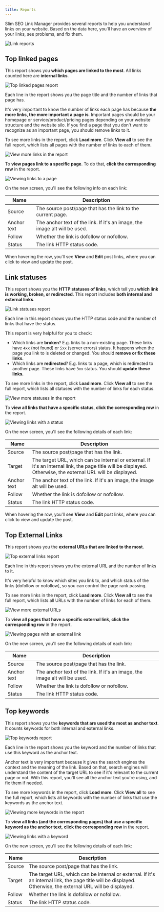 ```yaml
---
title: Reports
---
```


Slim SEO Link Manager provides several reports to help you understand links on your website. Based on the data here, you'll have an overview of your links, see problems, and fix them.

![Link reports](https://i0.wp.com/images.elightup.com/slim-seo/docs/link-manager/reports.png)

## Top linked pages

This report shows you **which pages are linked to the most**. All links counted here are **internal links**.

![Top linked pages report](https://i.imgur.com/a7SEVWU.png)

Each line in the report shows you the page title and the number of links that page has.

It's very important to know the number of links each page has because **the more links, the more important a page is**. Important pages should be your homepage or service/product/pricing pages depending on your website structure and the website silo. If you find a page that you don't want to recognize as an important page, you should remove links to it.

To see more links in the report, click **Load more**. Click **View all** to see the full report, which lists all pages with the number of links to each of them.

![View more links in the report](https://i.imgur.com/jf8Ry53.png)

To **view pages link to a specific page**. To do that, **click the corresponding row** in the report.

![Viewing links to a page](https://i.imgur.com/CsXrLMC.png)

On the new screen, you'll see the following info on each link:

Name|Description
---|---
Source|The source post/page that has the link to the current page.
Anchor text|The anchor text of the link. If it's an image, the image alt will be used.
Follow|Whether the link is dofollow or nofollow.
Status|The link HTTP status code.

When hovering the row, you'll see **View** and **Edit** post links, where you can click to view and update the post.

## Link statuses

This report shows you the **HTTP statuses of links**, which tell you **which link is working, broken, or redirected**. This report includes **both internal and external links**.

![Link statuses report](https://i.imgur.com/W4VSZeM.png)

Each line in this report shows you the HTTP status code and the number of links that have the status.

This report is very helpful for you to check:

- Which links are **broken**? E.g. links to a non-existing page. These links have `4xx` (not found) or `5xx` (server errors) status. It happens when the page you link to is deleted or changed. You should **remove or fix these links**.
- Which links are **redirected**? E.g. links to a page, which is redirected to another page. These links have `3xx` status. You should **update these links**.

To see more links in the report, click **Load more**. Click **View all** to see the full report, which lists all statuses with the number of links for each status.

![View more statuses in the report](https://i.imgur.com/7BAVutu.png)

To **view all links that have a specific status**, **click the corresponding row** in the report.

![Viewing links with a status](https://i.imgur.com/0M3gBfu.png)

On the new screen, you'll see the following details of each link:

Name|Description
---|---
Source|The source post/page that has the link.
Target|The target URL, which can be internal or external. If it's an internal link, the page title will be displayed. Otherwise, the external URL will be displayed.
Anchor text|The anchor text of the link. If it's an image, the image alt will be used.
Follow|Whether the link is dofollow or nofollow.
Status|The link HTTP status code.

When hovering the row, you'll see **View** and **Edit** post links, where you can click to view and update the post.

## Top External Links

This report shows you the **external URLs that are linked to the most**.

![Top external links report](https://i.imgur.com/80NxrwW.png)

Each line in this report shows you the external URL and the number of links to it.

It's very helpful to know which sites you link to, and which status of the links (dofollow or nofollow), so you can control the page rank passing.

To see more links in the report, click **Load more**. Click **View all** to see the full report, which lists all URLs with the number of links for each of them.

![View more external URLs](https://i.imgur.com/XXSq65s.png)

To **view all pages that have a specific external link**, **click the corresponding row** in the report.

![Viewing pages with an external link](https://i.imgur.com/Mvx3j71.png)

On the new screen, you'll see the following details of each link:

Name|Description
---|---
Source|The source post/page that has the link.
Anchor text|The anchor text of the link. If it's an image, the image alt will be used.
Follow|Whether the link is dofollow or nofollow.
Status|The link HTTP status code.

## Top keywords

This report shows you the **keywords that are used the most as anchor text**. It counts keywords for both internal and external links.

![Top keywords report](https://i.imgur.com/8MReza8.png)

Each line in the report shows you the keyword and the number of links that use this keyword as the anchor text.

Anchor text is very important because it gives the search engines the context and the meaning of the link. Based on that, search engines will understand the content of the target URL to see if it's relevant to the current page or not. With this report, you'll see all the anchor text you're using, and fix them if needed.

To see more keywords in the report, click **Load more**. Click **View all** to see the full report, which lists all keywords with the number of links that use the keywords as the anchor text.

![Viewing more keywords in the report](https://i.imgur.com/ARSJxmb.png)

To **view all links (and the corresponding pages) that use a specific keyword as the anchor text**, **click the corresponding row** in the report.

![Viewing links with a keyword](https://i.imgur.com/qbDoKik.png)

On the new screen, you'll see the following details of each link:

Name|Description
---|---
Source|The source post/page that has the link.
Target|The target URL, which can be internal or external. If it's an internal link, the page title will be displayed. Otherwise, the external URL will be displayed.
Follow|Whether the link is dofollow or nofollow.
Status|The link HTTP status code.
